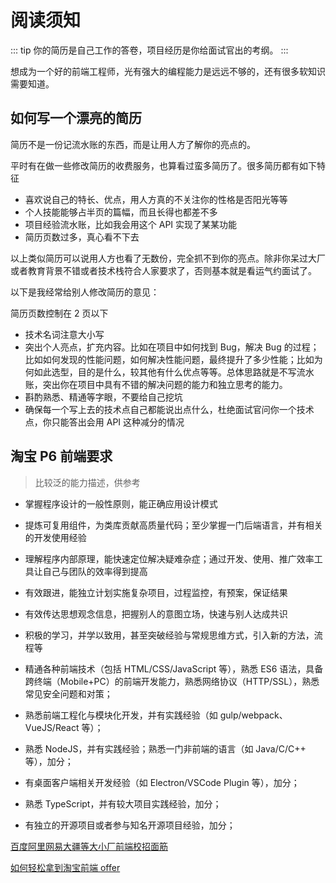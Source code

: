 # 阅读须知

>

::: tip
你的简历是自己工作的答卷，项目经历是你给面试官出的考纲。
:::

想成为一个好的前端工程师，光有强大的编程能力是远远不够的，还有很多软知识需要知道。

## 如何写一个漂亮的简历
简历不是一份记流水账的东西，而是让用人方了解你的亮点的。

平时有在做一些修改简历的收费服务，也算看过蛮多简历了。很多简历都有如下特征

- 喜欢说自己的特长、优点，用人方真的不关注你的性格是否阳光等等
- 个人技能能够占半页的篇幅，而且长得也都差不多
- 项目经验流水账，比如我会用这个 API 实现了某某功能
- 简历页数过多，真心看不下去

以上类似简历可以说用人方也看了无数份，完全抓不到你的亮点。除非你呆过大厂或者教育背景不错或者技术栈符合人家要求了，否则基本就是看运气约面试了。

以下是我经常给别人修改简历的意见：

简历页数控制在 2 页以下

- 技术名词注意大小写
- 突出个人亮点，扩充内容。比如在项目中如何找到 Bug，解决 Bug 的过程；比如如何发现的性能问题，如何解决性能问题，最终提升了多少性能；比如为何如此选型，目的是什么，较其他有什么优点等等。总体思路就是不写流水账，突出你在项目中具有不错的解决问题的能力和独立思考的能力。
- 斟酌熟悉、精通等字眼，不要给自己挖坑
- 确保每一个写上去的技术点自己都能说出点什么，杜绝面试官问你一个技术点，你只能答出会用 API 这种减分的情况


## 淘宝 P6 前端要求

> 比较泛的能力描述，供参考

- 掌握程序设计的一般性原则，能正确应用设计模式
- 提炼可复用组件，为类库贡献高质量代码；至少掌握一门后端语言，并有相关的开发使用经验
- 理解程序内部原理，能快速定位解决疑难杂症；通过开发、使用、推广效率工具让自己与团队的效率得到提高
- 有效跟进，能独立计划实施复杂项目，过程监控，有预案，保证结果
- 有效传达思想观念信息，把握别人的意图立场，快速与别人达成共识
- 积极的学习，并学以致用，甚至突破经验与常规思维方式，引入新的方法，流程等

- 精通各种前端技术（包括 HTML/CSS/JavaScript 等），熟悉 ES6 语法，具备跨终端（Mobile+PC）的前端开发能力，熟悉网络协议（HTTP/SSL），熟悉常见安全问题和对策；
- 熟悉前端工程化与模块化开发，并有实践经验（如 gulp/webpack、VueJS/React 等）；
- 熟悉 NodeJS，并有实践经验；熟悉一门非前端的语言（如 Java/C/C++ 等），加分；
- 有桌面客户端相关开发经验（如 Electron/VSCode Plugin 等），加分；
- 熟悉 TypeScript，并有较大项目实践经验，加分；
- 有独立的开源项目或者参与知名开源项目经验，加分；

[百度阿里网易大疆等大小厂前端校招面筋](https://juejin.im/post/5bb470295188255c5e66f88f)

[如何轻松拿到淘宝前端 offer](https://juejin.im/post/5bbc54a2e51d450e5a7445b4)



<div style='display: none'>



[front-end-interview-handbook](https://github.com/yangshun/front-end-interview-handbook)

[33-js-concepts](https://github.com/leonardomso/33-js-concepts)

[33-js-concepts](https://github.com/stephentian/33-js-concepts) 中国国情版

[Git 飞行规则](https://github.com/k88hudson/git-flight-rules/blob/master/README_zh-CN.md) 看了这个常规的 git 应该没什么问题了

[node-interview](https://github.com/ElemeFE/node-interview/tree/master/sections/zh-cn)

https://github.com/forthealllight/blog/issues




图灵完备理论知道吗？关于图灵的其他知识知道吗？

> 如果一系列操作数据的规则（如指令集、编程语言、细胞自动机）可以用来模拟单带图灵机，那么它是图灵完备的。图灵机由以下几个部分组成：
> 一条无限长的纸带 TAPE。
> 一个读写头 HEAD。
> 一套控制规则 TABLE。
> 一个状态寄存器。




- history 路由和 hash 路由的区别, 在浏览器有什么影响；
- http 1.1 与 http 2 的区别；
- 遇到过什么 Webpack 上的坑；
- 什么是虚拟 DOM；
- 为什么虚拟 DOM 的操作比 DOM 更快；
- 谈一下你对 MVVM 的认识；
- 谈一下你对 Vue 的认识，以及 Vue 底层实现的机制；
- 写一个自定义事件系统，实现 on、off、emit API，要求可以同时触发多个事件，也可同时取消多个事件
- 使用 requestAnimationFrame 实现类似 setInterval 的计时器
- 实现一个类似百度的搜索框，就是一边输入内容，一边在一个下拉列表显示搜索结果，需要考虑哪些问题？
- file-loader 和 url-loader 区别

</div>


